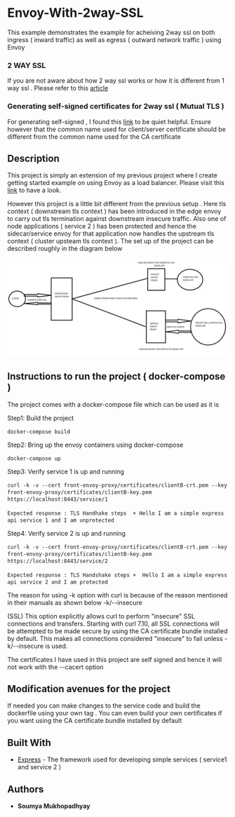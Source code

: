# Envoy-With-2way-SSL
This example demonstrates the example for acheiving 2way ssl on both ingress ( inward traffic) as well as egress ( outward network traffic ) using Envoy


### 2 WAY SSL
If you are not aware about how 2 way ssl works or how it is different from 1 way ssl . Please refer to this [article](https://tutorialspedia.com/an-overview-of-one-way-ssl-and-two-way-ssl/)
### Generating self-signed certificates for 2way ssl ( Mutual  TLS )
For generating self-signed , I found this [link](https://blog.cloudboost.io/implementing-mutual-ssl-authentication-fc20ab2392b3) to be quiet helpful. Ensure however that the common name used for client/server certificate should be different from the common name used for the CA certificate


## Description
This project is simply an extension of my previous project where I create getting started example on using Envoy as a load balancer. Please visit this [link](https://github.com/budanm/EnvoyLoadBalancer/) to have a look. 

However this project is a little bit different from the previous setup . Here tls context ( downstream tls context ) has been introduced in the edge envoy to carry out tls termination against downstream insecure traffic. Also one of node applications ( service 2 ) has been protected and hence the sidecar/service envoy for that application now handles the upstream tls context ( cluster upsteam tls context ).
The set up of the project can be described roughly in the diagram below

![Envoy proxy mesh with 2 way ssl](envoy2wayssl.png?raw=true "Deployment diagram")


## Instructions to run the project ( docker-compose )

The project comes with a docker-compose file which can be used as it is

Step1: Build the project
```
docker-compose build
```

Step2: Bring up the envoy containers using docker-compose
```
docker-compose up  
```

Step3: Verify service 1 is up and running
```
curl -k -v --cert front-envoy-proxy/certificates/clientB-crt.pem --key front-envoy-proxy/certificates/clientB-key.pem https://localhost:8443/service/1

Expected response : TLS Handhake steps  + Hello I am a simple express api service 1 and I am unprotected
```

Step4: Verify service 2 is up and running
```
curl -k -v --cert front-envoy-proxy/certificates/clientB-crt.pem --key front-envoy-proxy/certificates/clientB-key.pem https://localhost:8443/service/2
 
Expected response : TLS Handshake steps +  Hello I am a simple express api service 2 and I am protected
```

The reason for using -k option with curl is because of the reason mentioned in their manuals as shown below
-k/--insecure

(SSL) This option explicitly allows curl to perform "insecure" SSL connections and transfers. Starting with curl 7.10, all SSL connections will be attempted to be made secure by using the CA certificate bundle installed by default. This makes all connections considered "insecure" to fail unless -k/--insecure is used.

The certificates I have used in this project are self signed and hence it will not work with the --cacert option

## Modification avenues for the project
If needed you can make changes to the service code and build the dockerfile using your own tag . You can even build your own certificates if you want using the CA certificate bundle installed by default

## Built With

* [Express](https://expressjs.com/) - The framework used for developing simple services ( service1 and service 2 )

 

## Authors

* **Soumya Mukhopadhyay** 
